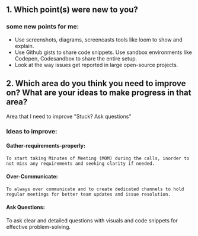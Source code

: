 ## 1. Which point(s) were new to you?
### some new points for me:
- Use screenshots, diagrams, screencasts tools like loom to show and explain.
- Use Github gists to share code snippets. Use sandbox environments like Codepen, Codesandbox to share the entire setup.
- Look at the way issues get reported in large open-source projects.

## 2. Which area do you think you need to improve on? What are your ideas to make progress in that area?
Area that I need to improve "Stuck? Ask questions"
### Ideas to improve:
#### Gather-requirements-properly: 
    To start taking Minutes of Meeting (MOM) during the calls, inorder to not miss any requirements and seeking clarity if needed.
#### Over-Communicate: 
    To always over communicate and to create dedicated channels to hold regular meetings for better team updates and issue resolution.
#### Ask Questions: 
To ask clear and detailed questions with visuals and code snippets for effective problem-solving.

